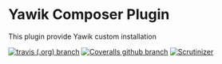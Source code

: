 Yawik Composer Plugin
====
This plugin provide Yawik custom installation

[![travis (.org) branch](https://img.shields.io/travis/yawik/composer-plugin/master.svg?style=flat-square)](https://travis-ci.org/yawik/composer-plugin)
[![Coveralls github branch](https://img.shields.io/coveralls/github/jekyll/jekyll/master.svg?style=flat-square)](https://coveralls.io/github/yawik/composer-plugin)
[![Scrutinizer](https://img.shields.io/scrutinizer/g/yawik/composer-plugin.svg?style=flat-square)](https://scrutinizer-ci.com/g/yawik/composer-plugin/)